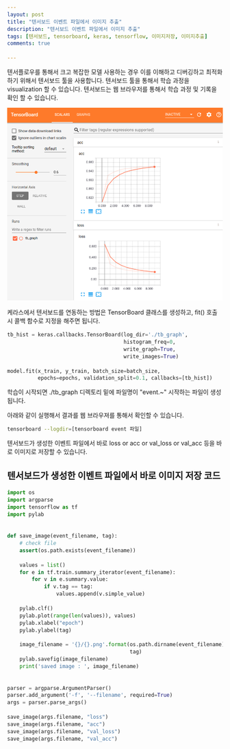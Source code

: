 ```yaml
---
layout: post
title: "텐서보드 이벤트 파일에서 이미지 추출"
description: "텐서보드 이벤트 파일에서 이미지 추출"
tags: [텐서보드, tensorboard, keras, tensorflow, 이미지저장, 이미지추출]
comments: true

---
```


텐서플로우를 통해서 크고 복잡한 모델 사용하는 경우 이를 이해하고 디버깅하고 최적화하기 위해서 텐서보드 툴을 사용합니다. 텐서보드 툴을 통해서 학습 과정을 visualization 할 수 있습니다. 텐서보드는 웹 브라우저를 통해서 학습 과정 및 기록을 확인 할 수 있습니다.

![tensorboard](/images/2018/11/08_tensorboard/tensorboard_capture.png)

케라스에서 텐서보드를 연동하는 방법은 TensorBoard 클래스를 생성하고, fit() 호출시 콜백 함수로 지정을 해주면 됩니다.

```python
tb_hist = keras.callbacks.TensorBoard(log_dir='./tb_graph',
                                      histogram_freq=0,
                                      write_graph=True,
                                      write_images=True)

model.fit(x_train, y_train, batch_size=batch_size,
          epochs=epochs, validation_split=0.1, callbacks=[tb_hist])
```



학습이 시작되면 ./tb_graph 디렉토리 밑에 파일명이 "event.~" 시작하는 파일이 생성됩니다.

아래와 같이 실행해서 결과를 웹 브라우져를 통해서 확인할 수 있습니다.

```bash
tensorboard --logdir=[tensorboard event 파일]
```



텐서보드가 생성한 이벤트 파일에서 바로 loss or acc or val_loss or val_acc 등을 바로 이미지로 저장할 수 있습니다.



## 텐서보드가 생성한 이벤트 파일에서 바로 이미지 저장 코드

```python
import os
import argparse
import tensorflow as tf
import pylab


def save_image(event_filename, tag):
    # check file
    assert(os.path.exists(event_filename))

    values = list()
    for e in tf.train.summary_iterator(event_filename):
        for v in e.summary.value:
            if v.tag == tag:
                values.append(v.simple_value)

    pylab.clf()
    pylab.plot(range(len(values)), values)
    pylab.xlabel("epoch")
    pylab.ylabel(tag)

    image_filename = '{}/{}.png'.format(os.path.dirname(event_filename),
                                        tag)
    pylab.savefig(image_filename)
    print('saved image : ', image_filename)


parser = argparse.ArgumentParser()
parser.add_argument('-f', '--filename', required=True)
args = parser.parse_args()

save_image(args.filename, "loss")
save_image(args.filename, "acc")
save_image(args.filename, "val_loss")
save_image(args.filename, "val_acc")
```
